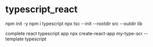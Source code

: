 # typescript_react

npm init -y
npm i typescript
npx tsc  --init --rootdir src --outdir lib

complete react typescript app
npx create-react-app my-type-scr --template typescript